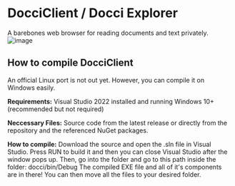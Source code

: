 # DocciClient / Docci Explorer
A barebones web browser for reading documents and text privately.
![image](https://github.com/user-attachments/assets/1eca96c3-9b18-4b93-92b3-fc739f2aa72f)

## How to compile DocciClient
An official Linux port is not out yet. However, you can compile it on Windows easily.

**Requirements:**
Visual Studio 2022 installed and running
Windows 10+ (recommended but not required)

**Neccessary Files:**
Source code from the latest release or directly from the repository and the referenced NuGet packages.

**How to compile:**
Download the source and open the .sln file in Visual Studio. Press RUN to build it and then you can close Visual Studio after the window pops up. Then, go into the folder and go to this path inside the folder: docci/bin/Debug
The compiled EXE file and all of it's components are in there! You can then move all the files to your desired folder.
